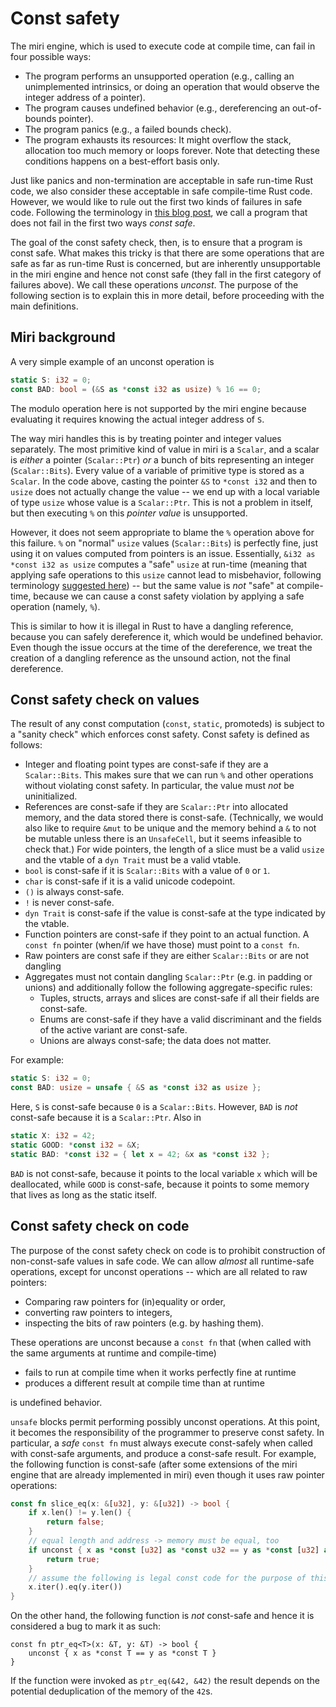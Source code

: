 # Const safety

The miri engine, which is used to execute code at compile time, can fail in
four possible ways:

* The program performs an unsupported operation (e.g., calling an unimplemented
  intrinsics, or doing an operation that would observe the integer address of a
  pointer).
* The program causes undefined behavior (e.g., dereferencing an out-of-bounds
  pointer).
* The program panics (e.g., a failed bounds check).
* The program exhausts its resources: It might overflow the stack, allocation
  too much memory or loops forever.  Note that detecting these conditions
  happens on a best-effort basis only.

Just like panics and non-termination are acceptable in safe run-time Rust code,
we also consider these acceptable in safe compile-time Rust code.  However, we
would like to rule out the first two kinds of failures in safe code.  Following
the terminology in [this blog post], we call a program that does not fail in the
first two ways *const safe*.

[this blog post]: https://www.ralfj.de/blog/2018/07/19/const.html

The goal of the const safety check, then, is to ensure that a program is const
safe.  What makes this tricky is that there are some operations that are safe as
far as run-time Rust is concerned, but are inherently unsupportable in the miri engine and hence
not const safe (they fall in the first category of failures above).
We call these operations *unconst*.  The purpose
of the following section is to explain this in more detail, before proceeding
with the main definitions.

## Miri background

A very simple example of an unconst operation is

```rust
static S: i32 = 0;
const BAD: bool = (&S as *const i32 as usize) % 16 == 0;
```

The modulo operation here is not supported by the miri engine because evaluating
it requires knowing the actual integer address of `S`.

The way miri handles this is by treating pointer and integer values separately.
The most primitive kind of value in miri is a `Scalar`, and a scalar is *either*
a pointer (`Scalar::Ptr`) *or* a bunch of bits representing an integer
(`Scalar::Bits`).  Every value of a variable of primitive type is stored as a
`Scalar`.  In the code above, casting the pointer `&S` to `*const i32` and then
to `usize` does not actually change the value -- we end up with a local variable
of type `usize` whose value is a `Scalar::Ptr`.  This is not a problem in
itself, but then executing `%` on this *pointer value* is unsupported.

However, it does not seem appropriate to blame the `%` operation above for this
failure. `%` on "normal" `usize` values (`Scalar::Bits`) is perfectly fine, just using it on
values computed from pointers is an issue.  Essentially, `&i32 as *const i32 as
usize` computes a "safe" `usize` at run-time (meaning that applying safe operations to
this `usize` cannot lead to misbehavior, following terminology [suggested here])
-- but the same value is *not* "safe" at compile-time, because we can cause a
const safety violation by applying a safe operation (namely, `%`).

This is similar to how it is illegal in Rust to have a dangling reference, because you
can safely dereference it, which would be undefined behavior. Even though the issue
occurs at the time of the dereference, we treat the creation of a dangling reference
as the unsound action, not the final dereference.

[suggested here]: https://www.ralfj.de/blog/2018/08/22/two-kinds-of-invariants.html

## Const safety check on values

The result of any const computation (`const`, `static`, promoteds) is subject to
a "sanity check" which enforces const safety.  Const safety
is defined as follows:

* Integer and floating point types are const-safe if they are a `Scalar::Bits`.
  This makes sure that we can run `%` and other operations without violating
  const safety.  In particular, the value must *not* be uninitialized.
* References are const-safe if they are `Scalar::Ptr` into allocated memory, and
  the data stored there is const-safe.  (Technically, we would also like to
  require `&mut` to be unique and the memory behind a `&` to not be mutable unless there is an
  `UnsafeCell`, but it seems infeasible to check that.)  For wide pointers, the
  length of a slice must be a valid `usize` and the vtable of a `dyn Trait` must
  be a valid vtable.
* `bool` is const-safe if it is `Scalar::Bits` with a value of `0` or `1`.
* `char` is const-safe if it is a valid unicode codepoint.
* `()` is always const-safe.
* `!` is never const-safe.
* `dyn Trait` is const-safe if the value is const-safe at the type indicated by
  the vtable.
* Function pointers are const-safe if they point to an actual function.  A
  `const fn` pointer (when/if we have those) must point to a `const fn`.
* Raw pointers are const safe if they are either `Scalar::Bits` or are not dangling
* Aggregates must not contain dangling `Scalar::Ptr` (e.g. in padding or unions) and additionally
  follow the following aggregate-specific rules:
    * Tuples, structs, arrays and slices are const-safe if all their fields are
    const-safe.
    * Enums are const-safe if they have a valid discriminant and the fields of the
    active variant are const-safe.
    * Unions are always const-safe; the data does not matter.


For example:

```rust
static S: i32 = 0;
const BAD: usize = unsafe { &S as *const i32 as usize };
```

Here, `S` is const-safe because `0` is a `Scalar::Bits`.  However, `BAD` is *not* const-safe because it is a `Scalar::Ptr`.
Also in

```rust
static X: i32 = 42;
static GOOD: *const i32 = &X;
static BAD: *const i32 = { let x = 42; &x as *const i32 };
```

`BAD` is not const-safe, because it points to the local variable `x` which will be deallocated, while
`GOOD` is const-safe, because it points to some memory that lives as long as the static itself.


## Const safety check on code

The purpose of the const safety check on code is to prohibit construction of
non-const-safe values in safe code.  We can allow *almost* all runtime-safe operations,
except for unconst operations -- which are all related to raw pointers:

* Comparing raw pointers for (in)equality or order,
* converting raw pointers to integers,
* inspecting the bits of raw pointers (e.g. by hashing them).


These operations are unconst because a `const fn` that
(when called with the same arguments at runtime and compile-time)

  * fails to run at compile time when it works perfectly fine at runtime
  * produces a different result at compile time than at runtime

is undefined behavior.

`unsafe` blocks permit performing possibly unconst operations.
At this point, it becomes the responsibility of the
programmer to preserve const safety.  In particular, a *safe* `const fn` must
always execute const-safely when called with const-safe arguments, and produce a
const-safe result.  For example, the following function is const-safe (after
some extensions of the miri engine that are already implemented in miri) even
though it uses raw pointer operations:

```rust
const fn slice_eq(x: &[u32], y: &[u32]) -> bool {
    if x.len() != y.len() {
        return false;
    }
    // equal length and address -> memory must be equal, too
    if unconst { x as *const [u32] as *const u32 == y as *const [u32] as *const u32 } {
        return true;
    }
    // assume the following is legal const code for the purpose of this function
    x.iter().eq(y.iter())
}
```

On the other hand, the following function is *not* const-safe and hence it is considered a bug to mark it as such:

```
const fn ptr_eq<T>(x: &T, y: &T) -> bool {
    unconst { x as *const T == y as *const T }
}
```

If the function were invoked as `ptr_eq(&42, &42)` the result depends on the potential
deduplication of the memory of the `42`s.
